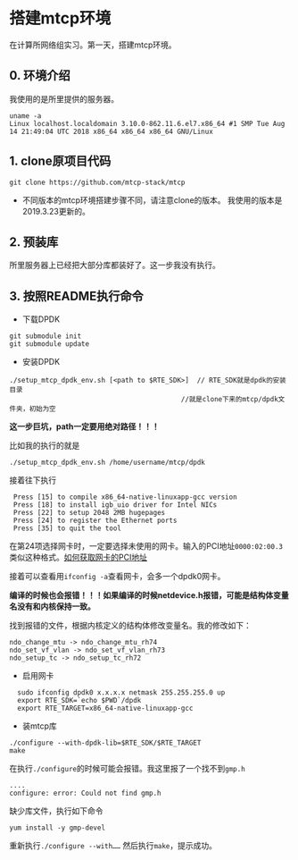 # 搭建mtcp环境
在计算所网络组实习。第一天，搭建mtcp环境。

## 0. 环境介绍
我使用的是所里提供的服务器。
```
uname -a
Linux localhost.localdomain 3.10.0-862.11.6.el7.x86_64 #1 SMP Tue Aug 14 21:49:04 UTC 2018 x86_64 x86_64 x86_64 GNU/Linux
```

## 1. clone原项目代码
```
git clone https://github.com/mtcp-stack/mtcp
```

 * 不同版本的mtcp环境搭建步骤不同，请注意clone的版本。 我使用的版本是2019.3.23更新的。
 
## 2. 预装库
所里服务器上已经把大部分库都装好了。这一步我没有执行。

## 3. 按照README执行命令
 * 下载DPDK
 ```
 git submodule init
 git submodule update
 ```
 
 * 安装DPDK
 ```
 ./setup_mtcp_dpdk_env.sh [<path to $RTE_SDK>]  // RTE_SDK就是dpdk的安装目录
                                            //就是clone下来的mtcp/dpdk文件夹，初始为空
 ```
 **这一步巨坑，path一定要用绝对路径！！！**
 
 比如我的执行的就是
 ```
 ./setup_mtcp_dpdk_env.sh /home/username/mtcp/dpdk
 ```
 接着往下执行
```
 Press [15] to compile x86_64-native-linuxapp-gcc version
 Press [18] to install igb_uio driver for Intel NICs
 Press [22] to setup 2048 2MB hugepages
 Press [24] to register the Ethernet ports
 Press [35] to quit the tool
```
 在第24项选择网卡时，一定要选择未使用的网卡。输入的PCI地址`0000:02:00.3`类似这种格式。[如何获取网卡的PCI地址](https://askubuntu.com/questions/654820/how-to-find-pci-address-of-an-ethernet-interface)
 
 接着可以查看用`ifconfig -a`查看网卡，会多一个dpdk0网卡。
 
 **编译的时候也会报错！！！如果编译的时候netdevice.h报错，可能是结构体变量名没有和内核保持一致。**
 
 找到报错的文件，根据内核定义的结构体修改变量名。我的修改如下：
 
    ndo_change_mtu -> ndo_change_mtu_rh74
    ndo_set_vf_vlan -> ndo_set_vf_vlan_rh73
    ndo_setup_tc -> ndo_setup_tc_rh72
 
  * 启用网卡
  ```
    sudo ifconfig dpdk0 x.x.x.x netmask 255.255.255.0 up
    export RTE_SDK=`echo $PWD`/dpdk   
    export RTE_TARGET=x86_64-native-linuxapp-gcc
   ```
 
  *  装mtcp库
  
  ```
  ./configure --with-dpdk-lib=$RTE_SDK/$RTE_TARGET
  make
  ```
    
 在执行`./configure`的时候可能会报错。我这里报了一个找不到`gmp.h`
 
 ```
 ....
 configure: error: Could not find gmp.h
 ```
 
 缺少库文件，执行如下命令
 ```
 yum install -y gmp-devel
 ```
 
 重新执行`./configure --with……`
 然后执行`make`，提示成功。
 
 
 
 
 
 
 
